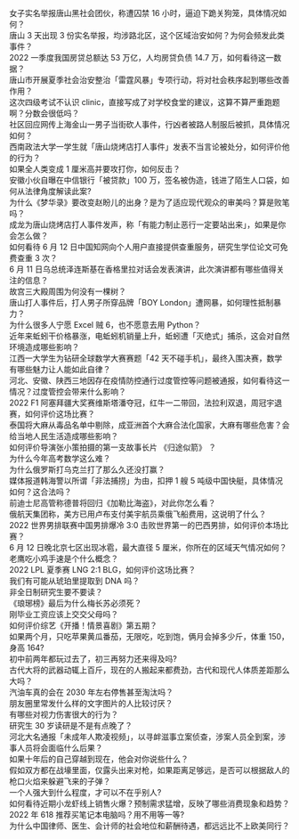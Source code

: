女子实名举报唐山黑社会团伙，称遭囚禁 16 小时，逼迫下跪关狗笼，具体情况如何？  
唐山 3 天出现 3 份实名举报，均涉路北区，这个区域治安如何？为何会频发此类事件？  
2022 一季度我国房贷总额达 53 万亿，人均房贷负债 14.7 万，如何看待这一数据？  
唐山市开展夏季社会治安整治「雷霆风暴」专项行动，将对社会秩序起到哪些改善作用？  
这次四级考试不认识 clinic，直接写成了对学校食堂的建议，这算不算严重跑题啊？分数会很低吗？  
社区回应网传上海金山一男子当街砍人事件，行凶者被路人制服后被抓，具体情况如何？  
西南政法大学一学生就「唐山烧烤店打人事件」发表不当言论被处分，如何评价他的行为？  
如果全人类变成 1 厘米高并要攻打你，如何反击？  
安徽小伙自曝在中信银行「被贷款」100 万，签名被伪造，钱进了陌生人口袋，如何从法律角度解读此案?  
为什么《梦华录》要改变赵盼儿的出身？是为了适应现代观众的审美吗？算是败笔吗？  
成龙为唐山烧烤店打人事件发声，称「有能力制止恶行一定要站出来」，如果是你会怎么做？  
如何看待 6 月 12 日中国知网向个人用户直接提供查重服务，研究生学位论文可免费查重 3 次？  
6 月 11 日乌总统泽连斯基在香格里拉对话会发表演讲，此次演讲都有哪些值得关注的信息？  
故宫三大殿周围为何没有一棵树？  
唐山打人事件后，打人男子所穿品牌「BOY London」遭网暴，如何理性抵制暴力？  
为什么很多人宁愿 Excel 贼 6，也不愿意去用 Python？  
近年来蚯蚓干价格暴涨，电蚯蚓机销量上升，蚯蚓遭「灭绝式」捕杀，这会对自然环境造成哪些影响？  
江西一大学生为钻研全球数学大赛赛题「42 天不碰手机」，最终入围决赛，数学有哪些魅力让人能如此自律？  
河北、安徽、陕西三地因存在疫情防控通行过度管控等问题被通报，如何看待这一情况？过度管控会带来什么影响？  
2022 F1 阿塞拜疆大奖赛维斯塔潘夺冠，红牛一二带回，法拉利双退，周冠宇退赛，如何评价这场比赛？  
泰国将大麻从毒品名单中剔除，成亚洲首个大麻合法化国家，大麻有哪些危害？会给当地人民生活造成哪些影响？  
如何评价导演张小策拍摄的第一支故事长片 《归途似箭》 ？  
为什么今年高考数学这么难？  
为什么俄罗斯打乌克兰打了那么久还没打赢？  
媒体报道韩海警以所谓「非法捕捞」为由，扣押 1 艘 5 吨级中国快艇，具体情况如何？这合法吗？  
前迪士尼高管称德普将回归《加勒比海盗》，对此你怎么看？  
俄航天集团称，美方已用卢布支付美宇航员乘俄飞船费用，这说明了什么？  
2022 世界男排联赛中国男排爆冷 3:0 击败世界第一的巴西男排，如何评价本场比赛？  
6 月 12 日晚北京七区出现冰雹，最大直径 5 厘米，你所在的区域天气情况如何？  
老鹰吃小鸡手速是个什么概念？  
2022 LPL 夏季赛 LNG 2:1 BLG，如何评价这场比赛？  
我们有可能从琥珀里提取到 DNA 吗？  
非全日制研究生要不要读？  
《琅琊榜》最后为什么梅长苏必须死？  
刚毕业工资应该上交交父母吗？  
如何评价综艺《开播！情景喜剧》第五期？  
如果两个月，只吃苹果黄瓜番茄，无限吃，吃到饱，俩月会掉多少斤，体重 150，身高 164?  
初中前两年都玩过去了，初三再努力还来得及吗?  
古代大将的武器动辄上百斤，现在的人搬起来都费劲，古代和现代人体质差距那么大吗？  
汽油车真的会在 2030 年左右停售甚至淘汰吗？  
朋友圈里常发什么样的文字图片的人比较讨厌？  
有哪些对视力伤害很大的行为？  
研究生 30 岁读研是不是有点晚了？  
河北大名通报「未成年人欺凌视频」，以寻衅滋事立案侦查，涉案人员全到案，涉事人员将会面临什么后果？  
如果十年后的自己穿越到现在，他会对你说些什么？  
假如双方都在战壕里面，仅露头出来对枪，如果距离足够远，是否可以根据敌人的枪口火焰来躲避飞来的子弹？  
一个人强大到什么程度，才可以不在乎别人?  
如何看待近期小龙虾线上销售火爆？预制需求猛增，反映了哪些消费现象和趋势？  
2022 年 618 推荐买笔记本电脑吗？用不用等一等?  
为什么中国律师、医生、会计师的社会地位和薪酬待遇，都远远比不上欧美同行？  
